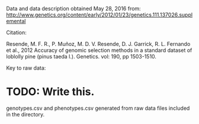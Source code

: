 Data and data description obtained May 28, 2016 from: http://www.genetics.org/content/early/2012/01/23/genetics.111.137026.supplemental 

Citation:

Resende, M. F. R., P. Muñoz, M. D. V. Resende, D. J. Garrick, R. L. Fernando
et al., 2012
Accuracy of genomic selection methods in a standard
dataset of loblolly pine (pinus taeda l.).
Genetics. vol: 190, pp 1503-1510.

Key to raw data:

# TODO: Write this.

genotypes.csv and phenotypes.csv generated from raw data files included in the directory.
